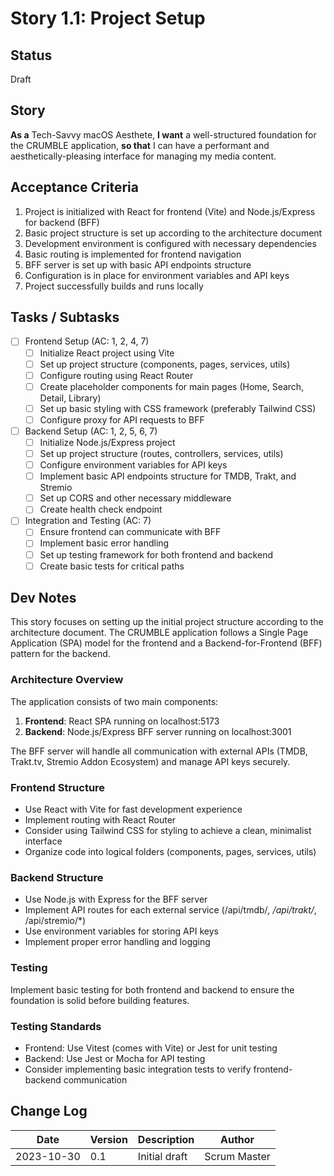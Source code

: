 # Story 1.1: Project Setup

## Status
Draft

## Story
**As a** Tech-Savvy macOS Aesthete,
**I want** a well-structured foundation for the CRUMBLE application,
**so that** I can have a performant and aesthetically-pleasing interface for managing my media content.

## Acceptance Criteria
1. Project is initialized with React for frontend (Vite) and Node.js/Express for backend (BFF)
2. Basic project structure is set up according to the architecture document
3. Development environment is configured with necessary dependencies
4. Basic routing is implemented for frontend navigation
5. BFF server is set up with basic API endpoints structure
6. Configuration is in place for environment variables and API keys
7. Project successfully builds and runs locally

## Tasks / Subtasks
- [ ] Frontend Setup (AC: 1, 2, 4, 7)
  - [ ] Initialize React project using Vite
  - [ ] Set up project structure (components, pages, services, utils)
  - [ ] Configure routing using React Router
  - [ ] Create placeholder components for main pages (Home, Search, Detail, Library)
  - [ ] Set up basic styling with CSS framework (preferably Tailwind CSS)
  - [ ] Configure proxy for API requests to BFF

- [ ] Backend Setup (AC: 1, 2, 5, 6, 7)
  - [ ] Initialize Node.js/Express project
  - [ ] Set up project structure (routes, controllers, services, utils)
  - [ ] Configure environment variables for API keys
  - [ ] Implement basic API endpoints structure for TMDB, Trakt, and Stremio
  - [ ] Set up CORS and other necessary middleware
  - [ ] Create health check endpoint

- [ ] Integration and Testing (AC: 7)
  - [ ] Ensure frontend can communicate with BFF
  - [ ] Implement basic error handling
  - [ ] Set up testing framework for both frontend and backend
  - [ ] Create basic tests for critical paths

## Dev Notes

This story focuses on setting up the initial project structure according to the architecture document. The CRUMBLE application follows a Single Page Application (SPA) model for the frontend and a Backend-for-Frontend (BFF) pattern for the backend.

### Architecture Overview
The application consists of two main components:
1. **Frontend**: React SPA running on localhost:5173
2. **Backend**: Node.js/Express BFF server running on localhost:3001

The BFF server will handle all communication with external APIs (TMDB, Trakt.tv, Stremio Addon Ecosystem) and manage API keys securely.

### Frontend Structure
- Use React with Vite for fast development experience
- Implement routing with React Router
- Consider using Tailwind CSS for styling to achieve a clean, minimalist interface
- Organize code into logical folders (components, pages, services, utils)

### Backend Structure
- Use Node.js with Express for the BFF server
- Implement API routes for each external service (/api/tmdb/*, /api/trakt/*, /api/stremio/*)
- Use environment variables for storing API keys
- Implement proper error handling and logging

### Testing
Implement basic testing for both frontend and backend to ensure the foundation is solid before building features.

### Testing Standards
- Frontend: Use Vitest (comes with Vite) or Jest for unit testing
- Backend: Use Jest or Mocha for API testing
- Consider implementing basic integration tests to verify frontend-backend communication

## Change Log
| Date | Version | Description | Author |
|------|---------|-------------|--------|
| 2023-10-30 | 0.1 | Initial draft | Scrum Master |